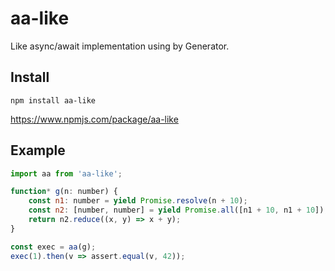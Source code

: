 # aa-like

Like async/await implementation using by Generator.

## Install

```
npm install aa-like
```

https://www.npmjs.com/package/aa-like

## Example

```js
import aa from 'aa-like';

function* g(n: number) {
    const n1: number = yield Promise.resolve(n + 10);
    const n2: [number, number] = yield Promise.all([n1 + 10, n1 + 10]);
    return n2.reduce((x, y) => x + y);
}

const exec = aa(g);
exec(1).then(v => assert.equal(v, 42));
```